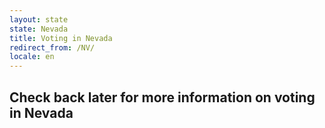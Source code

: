 ```yaml
---
layout: state
state: Nevada
title: Voting in Nevada
redirect_from: /NV/
locale: en
---
```


## Check back later for more information on voting in Nevada
